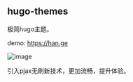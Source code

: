 ## hugo-themes

极简hugo主题。

demo: https://han.ge

![image](https://imgbed.netlify.app/images/image.2kq55nyy0w00.png)

引入pjax无刷新技术，更加流畅，提升体验。